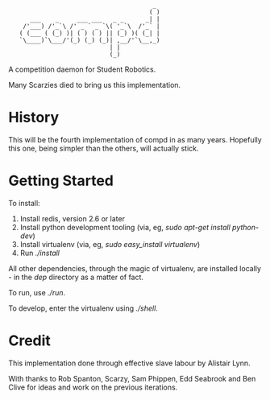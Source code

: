 ```
                                        _
                                       ( )
      ___    _     ___ ___   _ _      _| |
    /'___) /'_`\ /' _ ` _ `\( '_`\  /'_` |
   ( (___ ( (_) )| ( ) ( ) || (_) )( (_| |
   `\____)`\___/'(_) (_) (_)| ,__/'`\__,_)
                            | |
                            (_)
```

A competition daemon for Student Robotics.

Many Scarzies died to bring us this implementation.

History
=======

This will be the fourth implementation of compd in as many years. Hopefully this one, being simpler than the others, will actually stick.

Getting Started
===============

To install:

1. Install redis, version 2.6 or later
2. Install python development tooling (via, eg, *sudo apt-get install python-dev*)
3. Install virtualenv (via, eg, *sudo easy_install virtualenv*)
4. Run *./install*

All other dependencies, through the magic of virtualenv, are installed locally - in the *dep* directory as a matter of fact.

To run, use *./run*.

To develop, enter the virtualenv using *./shell*.

Credit
======

This implementation done through effective slave labour by Alistair Lynn.

With thanks to Rob Spanton, Scarzy, Sam Phippen, Edd Seabrook and Ben Clive for ideas and work on the previous iterations.


